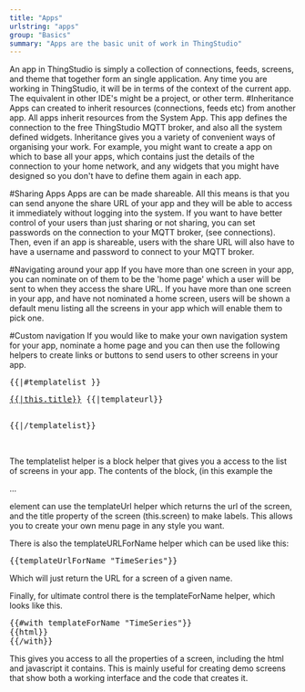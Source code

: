 ```yaml
---
title: "Apps"
urlstring: "apps"
group: "Basics"
summary: "Apps are the basic unit of work in ThingStudio"
---
```





An app in ThingStudio is  simply a collection of connections, feeds, screens, and theme that together form an single application.
Any time you are working in ThingStudio, it will be in terms of the context of the current app. The equivalent in other IDE's might
be a project, or other term. 
#Inheritance
Apps can created to inherit resources (connections, feeds etc) from another app.  All apps inherit resources from the System App.
This app defines the connection to the free ThingStudio MQTT broker, and also all the system defined widgets.
Inheritance gives you a variety of convenient ways of organising your work.
For example, you might want to create a app on which to base all your apps, which contains just the details of the connection to your home network, and
any widgets that you might have designed so you don't have to define them again in each app.

#Sharing Apps
Apps are can be made shareable. All this means is that you can send anyone the share URL of your app and they will be able to access it immediately without logging into the system. If you want to have better control of your users than just sharing or not sharing, you can set passwords on the connection to your MQTT broker, (see connections). Then, even if an app is shareable, users with the share URL will also have to have a username and password to connect to your MQTT broker.

#Navigating around your app
If you have more than one screen in your app, you can nominate on of them to be the 'home page' which a user will be sent to when they access the share URL.
If you have more than one screen in your app, and have not nominated a home screen, users will be shown a default menu listing all the screens in your app which will enable them to pick one.

#Custom navigation
If you would like to make your own navigation system for your app, nominate a home page and you can then use the following helpers to create links or buttons to send users to other screens in your app.
<pre>
{{|#templatelist }}
<p><a href="{{|templateUrl}}">{{|this.title}}</a> {{|templateurl}}</p>
{{|/templatelist}}


</pre>

The  templatelist helper is a block helper that gives you a access to the list of screens in your app. The contents of the block, (in this example  the <p>...</p> element can use the templateUrl helper which returns the url of the screen, and the title property of the screen (this.screen) to make labels. This allows you to create your own menu page in any style you want.

There is also the templateURLForName helper which can be used like this:
<pre>
{{templateUrlForName "TimeSeries"}}
</pre>
Which will just return the URL for a screen of a given name.

Finally, for ultimate control there is the templateForName helper, which looks like this.
<pre>
{{#with templateForName "TimeSeries"}}
{{html}}
{{/with}}
</pre>
This gives you access to all the properties of a screen, including the html and javascript it contains.
This is mainly useful for creating demo screens that show both a working interface and the code that
creates it. 